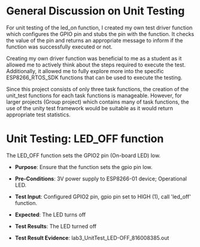 # General Discussion on Unit Testing 
For unit testing of the led_on function, I created my own test driver function which configures the GPIO pin and stubs the pin with the function. It checks the value of the pin and returns an appropriate message to inform if the function was successfully executed or not.

Creating my own driver function was beneficial to me as a student as it allowed me to actively think about the steps required to execute the test. Additionally, it allowed me to fully explore more into the specific ESP8266_RTOS_SDK functions that can be used to execute the testing.

Since this project consists of only three task functions, the creation of the unit_test functions for each task functions is manageable. However, for larger projects (Group project) which contains many of task functions, the use of the unity test framework would be suitable as it would return appropriate test statistics.

# Unit Testing: LED_OFF function 

The LED_OFF function sets the GPIO2 pin (On-board LED) low.

- **Purpose**: Ensure that the function sets the gpio pin low.

- **Pre-Conditions**: 3V power supply to ESP8266-01 device; Operational LED.

- **Test Input**: Configured GPIO2 pin, gpio pin set to HIGH (1), call 'led_off' function.

- **Expected**: The LED turns off 

- **Test Results**: The LED turned off 

- **Test Result Evidence**: lab3_UnitTest_LED-OFF_816008385.out